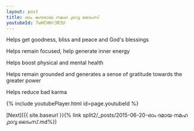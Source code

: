 ```yaml
---
layout: post
title: ഓം കുന്ദരായ നമഹ ൧൦൮ ടൈംസ്
youtubeId: 7wHCHHr3R3U
---
```

 
 
Helps get goodness, bliss and peace and God's blessings
 
Helps remain focused, help generate inner energy 
 
Helps boost physical and mental health 
 
Helps remain grounded and generates a sense of gratitude towards the greater power 
 
Helps reduce bad karma
 
 
 
 


{% include youtubePlayer.html id=page.youtubeId %}
 
[Next]({{ site.baseurl }}{% link  split2/_posts/2015-06-20-ഓം ദമായ നമഹ ൧൦൮ ടൈംസ്.md%})
 
